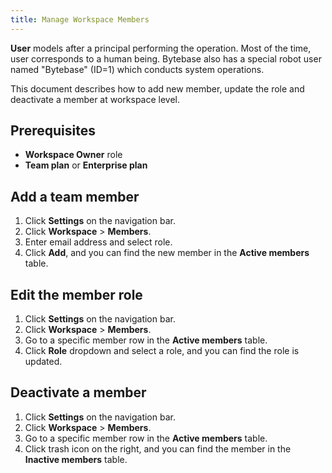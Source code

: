 ```yaml
---
title: Manage Workspace Members
---
```


**User** models after a principal performing the operation. Most of the time, user corresponds to a human being. Bytebase also has a special robot user named "Bytebase" (ID=1) which conducts system operations.

This document describes how to add new member, update the role and deactivate a member at workspace level.
## Prerequisites
- **Workspace Owner** role 
- **Team plan** or **Enterprise plan**

## Add a team member
1. Click **Settings** on the navigation bar.
2. Click **Workspace** > **Members**.
3. Enter email address and select role.
4. Click **Add**, and you can find the new member in the **Active members** table.

## Edit the member role
1. Click **Settings** on the navigation bar.
2. Click **Workspace** > **Members**.
3. Go to a specific member row in the **Active members** table.
4. Click **Role** dropdown and select a role, and you can find the role is updated.

## Deactivate a member
1. Click **Settings** on the navigation bar.
2. Click **Workspace** > **Members**.
3. Go to a specific member row in the **Active members** table.
4. Click trash icon on the right, and you can find the member in the **Inactive members** table.
